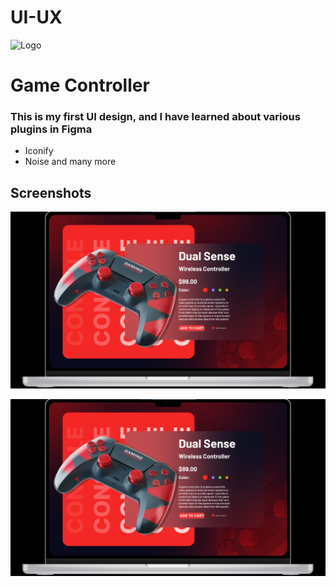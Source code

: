 # UI-UX

![Logo](https://investorsking.com/wp-content/uploads/2022/09/FIgma-logo.png)

# Game Controller

### This is my first UI design, and I have learned about various plugins in Figma

- Iconify
- Noise
 and many more



## Screenshots

![App Screenshot](https://github.com/shagun6093/UI-UX/blob/main/WhatsApp%20Image%202023-03-26%20at%209.06.41%20PM.jpeg)

![App Screenshot](https://github.com/shagun6093/UI-UX/blob/main/WhatsApp%20Image%202023-03-26%20at%209.06.41%20PM.jpeg)
